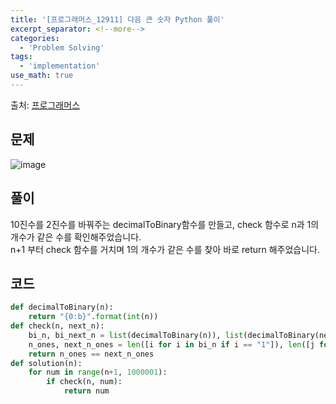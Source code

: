 ```yaml
---
title: '[프로그래머스_12911] 다음 큰 숫자 Python 풀이'
excerpt_separator: <!--more-->
categories:
  - 'Problem Solving'
tags:
  - 'implementation'
use_math: true
---
```


출처: [프로그래머스](https://programmers.co.kr/learn/courses/30/lessons/12911)

## 문제

![image](https://user-images.githubusercontent.com/59808674/175946605-32af39a4-6dca-4724-ba21-62841349a4b8.png)

## 풀이

10진수를 2진수를 바꿔주는 decimalToBinary함수를 만들고,
check 함수로 n과 1의 개수가 같은 수를 확인해주었습니다.  
n+1 부터 check 함수를 거치며 1의 개수가 같은 수를 찾아 바로 return 해주었습니다.

## 코드

```python
def decimalToBinary(n):
    return "{0:b}".format(int(n))
def check(n, next_n):
    bi_n, bi_next_n = list(decimalToBinary(n)), list(decimalToBinary(next_n))
    n_ones, next_n_ones = len([i for i in bi_n if i == "1"]), len([j for j in bi_next_n if j == "1"])
    return n_ones == next_n_ones
def solution(n):
    for num in range(n+1, 1000001):
        if check(n, num):
            return num
```
